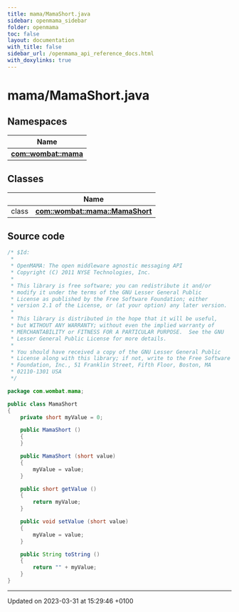 ```yaml
---
title: mama/MamaShort.java
sidebar: openmama_sidebar
folder: openmama
toc: false
layout: documentation
with_title: false
sidebar_url: /openmama_api_reference_docs.html
with_doxylinks: true
---
```


# mama/MamaShort.java



## Namespaces

| Name           |
| -------------- |
| **[com::wombat::mama](namespacecom_1_1wombat_1_1mama.html)**  |

## Classes

|                | Name           |
| -------------- | -------------- |
| class | **[com::wombat::mama::MamaShort](classcom_1_1wombat_1_1mama_1_1MamaShort.html)**  |




## Source code

```java
/* $Id:
 *
 * OpenMAMA: The open middleware agnostic messaging API
 * Copyright (C) 2011 NYSE Technologies, Inc.
 *
 * This library is free software; you can redistribute it and/or
 * modify it under the terms of the GNU Lesser General Public
 * License as published by the Free Software Foundation; either
 * version 2.1 of the License, or (at your option) any later version.
 *
 * This library is distributed in the hope that it will be useful,
 * but WITHOUT ANY WARRANTY; without even the implied warranty of
 * MERCHANTABILITY or FITNESS FOR A PARTICULAR PURPOSE.  See the GNU
 * Lesser General Public License for more details.
 *
 * You should have received a copy of the GNU Lesser General Public
 * License along with this library; if not, write to the Free Software
 * Foundation, Inc., 51 Franklin Street, Fifth Floor, Boston, MA
 * 02110-1301 USA
 */

package com.wombat.mama;

public class MamaShort
{
    private short myValue = 0;

    public MamaShort ()
    {
    }

    public MamaShort (short value)
    {
        myValue = value;
    }

    public short getValue ()
    {
        return myValue;
    }

    public void setValue (short value)
    {
        myValue = value;
    }

    public String toString ()
    {
        return "" + myValue;
    }
}
```


-------------------------------

Updated on 2023-03-31 at 15:29:46 +0100
